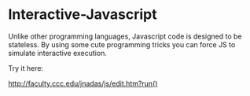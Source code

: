 Interactive-Javascript
======================

Unlike other programming languages, Javascript code is designed to be stateless. 
By using some cute programming tricks you can force JS to simulate interactive execution.

Try it here:

http://faculty.ccc.edu/jnadas/js/edit.htm?run()




